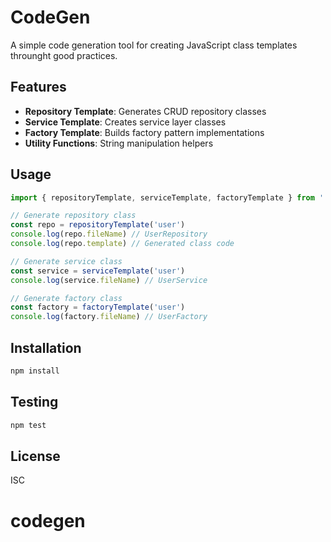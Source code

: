 # CodeGen

A simple code generation tool for creating JavaScript class templates throunght good practices.


## Features

- **Repository Template**: Generates CRUD repository classes
- **Service Template**: Creates service layer classes  
- **Factory Template**: Builds factory pattern implementations
- **Utility Functions**: String manipulation helpers

## Usage

```javascript
import { repositoryTemplate, serviceTemplate, factoryTemplate } from './src/templates/index.js'

// Generate repository class
const repo = repositoryTemplate('user')
console.log(repo.fileName) // UserRepository
console.log(repo.template) // Generated class code

// Generate service class
const service = serviceTemplate('user')
console.log(service.fileName) // UserService

// Generate factory class
const factory = factoryTemplate('user')
console.log(factory.fileName) // UserFactory
```

## Installation

```bash
npm install
```

## Testing

```bash
npm test
```

## License

ISC
# codegen

